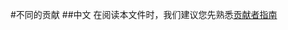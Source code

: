 #不同的贡献
##中文
在阅读本文件时，我们建议您先熟悉[贡献者指南](https://github.com/LHMTR/Mods/blob/主文件-Main/主要文件/CONTRIBUTING.md)